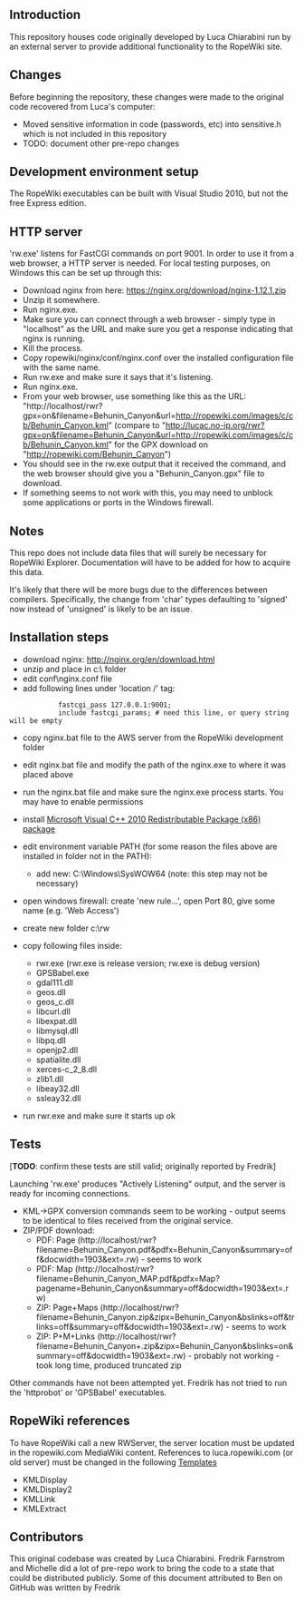 ## Introduction

This repository houses code originally developed by Luca Chiarabini run by an external server to provide additional functionality to the RopeWiki site.

## Changes

Before beginning the repository, these changes were made to the original code recovered from Luca's computer:
* Moved sensitive information in code (passwords, etc) into sensitive.h which is not included in this repository
* TODO: document other pre-repo changes

## Development environment setup

The RopeWiki executables can be built with Visual Studio 2010, but not the free Express edition.

## HTTP server

'rw.exe' listens for FastCGI commands on port 9001. In order to use it from a web browser, a HTTP server is needed. For local testing purposes, on Windows this can be set up through this:
* Download nginx from here: https://nginx.org/download/nginx-1.12.1.zip
* Unzip it somewhere.
* Run nginx.exe.
* Make sure you can connect through a web browser - simply type in "localhost" as the URL and make sure you get a response indicating that nginx is running.
* Kill the process.
* Copy ropewiki/nginx/conf/nginx.conf over the installed configuration file with the same name.
* Run rw.exe and make sure it says that it's listening.
* Run nginx.exe.
* From your web browser, use something like this as the URL: "http://localhost/rwr?gpx=on&filename=Behunin_Canyon&url=http://ropewiki.com/images/c/cb/Behunin_Canyon.kml"
  (compare to "http://lucac.no-ip.org/rwr?gpx=on&filename=Behunin_Canyon&url=http://ropewiki.com/images/c/cb/Behunin_Canyon.kml" for the GPX download on "http://ropewiki.com/Behunin_Canyon")
* You should see in the rw.exe output that it received the command, and the web browser should give you a "Behunin_Canyon.gpx" file to download.
* If something seems to not work with this, you may need to unblock some applications or ports in the Windows firewall.

## Notes

This repo does not include data files that will surely be necessary for RopeWiki Explorer.  Documentation will have to be added for how to acquire this data.

It's likely that there will be more bugs due to the differences between compilers. Specifically, the change from 'char' types defaulting to 'signed' now instead of 'unsigned' is likely to be an issue.

## Installation steps

* download nginx:  http://nginx.org/en/download.html
* unzip and place in c:\ folder
* edit conf\nginx.conf file
* add following lines under 'location /' tag:
```
            fastcgi_pass 127.0.0.1:9001;
            include fastcgi_params; # need this line, or query string will be empty
```

* copy nginx.bat file to the AWS server from the RopeWiki development folder
* edit nginx.bat file and modify the path of the nginx.exe to where it was placed above
* run the nginx.bat file and make sure the nginx.exe process starts. You may have to enable permissions

* install [Microsoft Visual C++ 2010 Redistributable Package (x86) package](https://www.microsoft.com/en-us/download/details.aspx?id=5555)
* edit environment variable PATH (for some reason the files above are installed in folder not in the PATH):
  * add new: C:\Windows\SysWOW64 (note: this step may not be necessary)
* open windows firewall: create 'new rule...', open Port 80, give some name (e.g. 'Web Access')
* create new folder c:\rw
* copy following files inside:
  * rwr.exe  (rwr.exe is release version; rw.exe is debug version)
  * GPSBabel.exe
  * gdal111.dll
  * geos.dll
  * geos_c.dll
  * libcurl.dll
  * libexpat.dll
  * libmysql.dll
  * libpq.dll
  * openjp2.dll
  * spatialite.dll
  * xerces-c_2_8.dll
  * zlib1.dll
  * libeay32.dll
  * ssleay32.dll

* run rwr.exe and make sure it starts up ok

## Tests

[**TODO**: confirm these tests are still valid; originally reported by Fredrik]

Launching 'rw.exe' produces "Actively Listening" output, and the server is ready for incoming connections.

- KML->GPX conversion commands seem to be working - output seems to be identical to files received from the original service.
- ZIP/PDF download:
  - PDF: Page (http://localhost/rwr?filename=Behunin_Canyon.pdf&pdfx=Behunin_Canyon&summary=off&docwidth=1903&ext=.rw) - seems to work
  - PDF: Map (http://localhost/rwr?filename=Behunin_Canyon_MAP.pdf&pdfx=Map?pagename=Behunin_Canyon&summary=off&docwidth=1903&ext=.rw)
  - ZIP: Page+Maps (http://localhost/rwr?filename=Behunin_Canyon.zip&zipx=Behunin_Canyon&bslinks=off&trlinks=off&summary=off&docwidth=1903&ext=.rw) - seems to work
  - ZIP: P+M+Links (http://localhost/rwr?filename=Behunin_Canyon+.zip&zipx=Behunin_Canyon&bslinks=on&summary=off&docwidth=1903&ext=.rw) - probably not working - took long time, produced truncated zip

Other commands have not been attempted yet. Fredrik has not tried to run the 'httprobot' or 'GPSBabel' executables.

## RopeWiki references

To have RopeWiki call a new RWServer, the server location must be updated in the ropewiki.com MediaWiki content.  References to luca.ropewiki.com (or old server) must be changed in the following [Templates](http://ropewiki.com/index.php?title=Special:Templates)

* KMLDisplay
* KMLDisplay2
* KMLLink
* KMLExtract

## Contributors

This original codebase was created by Luca Chiarabini.  Fredrik Farnstrom and Michelle did a lot of pre-repo work to bring the code to a state that could be distributed publicly.  Some of this document attributed to Ben on GitHub was written by Fredrik